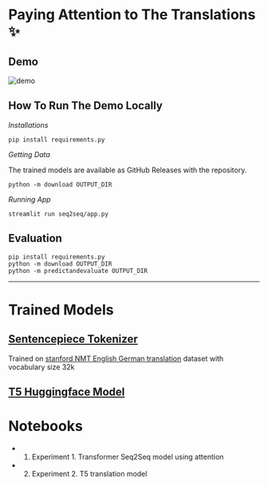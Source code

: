 # Paying Attention to The Translations ✨

## Demo

![demo](https://user-images.githubusercontent.com/34004739/125959739-05ce40eb-3aa1-4eb5-b082-d973fb4a915b.gif)


## How To Run The Demo Locally

*Installations*

```
pip install requirements.py
```

*Getting Data*

The trained models are available as GitHub Releases with the repository. 

```
python -m download OUTPUT_DIR
```

*Running App*

``
streamlit run seq2seq/app.py
``

## Evaluation 

```
pip install requirements.py
python -m download OUTPUT_DIR
python -m predictandevaluate OUTPUT_DIR
```
---

# Trained Models 

## [Sentencepiece Tokenizer](https://github.com/meghanabhange/translation/releases/tag/0.2)
Trained on [stanford NMT English German translation](https://nlp.stanford.edu/projects/nmt/) dataset with vocabulary size 32k

## [T5 Huggingface Model](https://github.com/meghanabhange/translation/releases/tag/0.1) 


# Notebooks 

- 1. Experiment 1. Transformer Seq2Seq model using attention 
- 2. Experiment 2. T5 translation model

